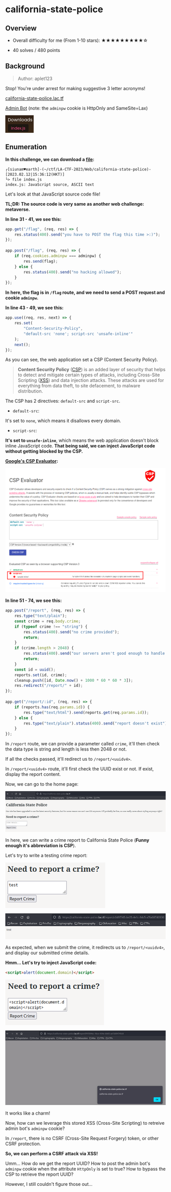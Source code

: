 # california-state-police

## Overview

- Overall difficulty for me (From 1-10 stars): ★★★★★★★★★☆

- 40 solves / 480 points

## Background

> Author: aplet123

Stop! You're under arrest for making suggestive 3 letter acronyms!

[california-state-police.lac.tf](https://california-state-police.lac.tf)

[Admin Bot](https://admin-bot.lac.tf/california-state-police) (note: the `adminpw` cookie is HttpOnly and SameSite=Lax)

![](https://raw.githubusercontent.com/siunam321/CTF-Writeups/main/LA-CTF-2023/images/Pasted%20image%2020230212153602.png)

## Enumeration

**In this challenge, we can download a [file](https://github.com/siunam321/CTF-Writeups/blob/main/LA-CTF-2023/Web/california-state-police/index.js):**
```shell
┌[siunam♥earth]-(~/ctf/LA-CTF-2023/Web/california-state-police)-[2023.02.12|15:36:12(HKT)]
└> file index.js 
index.js: JavaScript source, ASCII text
```

Let's look at that JavaScript source code file!

**TL;DR: The source code is very same as another web challenge: metaverse.**

**In line 31 - 41, we see this:**
```js
app.get("/flag", (req, res) => {
    res.status(400).send("you have to POST the flag this time >:)");
});

app.post("/flag", (req, res) => {
    if (req.cookies.adminpw === adminpw) {
        res.send(flag);
    } else {
        res.status(400).send("no hacking allowed");
    }
});
```

**In here, the flag is in `/flag` route, and we need to send a POST request and cookie `adminpw`.**

**In line 43 - 49, we see this:**
```js
app.use((req, res, next) => {
    res.set(
        "Content-Security-Policy",
        "default-src 'none'; script-src 'unsafe-inline'"
    );
    next();
});
```

As you can see, the web application set a CSP (Content Security Policy).

> **Content Security Policy** ([CSP](https://developer.mozilla.org/en-US/docs/Glossary/CSP)) is an added layer of security that helps to detect and mitigate certain types of attacks, including Cross-Site Scripting ([XSS](https://developer.mozilla.org/en-US/docs/Glossary/Cross-site_scripting)) and data injection attacks. These attacks are used for everything from data theft, to site defacement, to malware distribution.

The CSP has 2 directives: `default-src` and `script-src`.

- `default-src`:

It's set to `none`, which means it disallows every domain.

- `script-src`:

**It's set to `unsafe-inline`**, which means the web application doesn't block inline JavaScript code. **That being said, we can inject JavaScript code without getting blocked by the CSP.**

**[Google's CSP Evaluator](https://csp-evaluator.withgoogle.com/):**

![](https://raw.githubusercontent.com/siunam321/CTF-Writeups/main/LA-CTF-2023/images/Pasted%20image%2020230212154546.png)

**In line 51 - 74, we see this:**
```js
app.post("/report", (req, res) => {
    res.type("text/plain");
    const crime = req.body.crime;
    if (typeof crime !== "string") {
        res.status(400).send("no crime provided");
        return;
    }
    if (crime.length > 2048) {
        res.status(400).send("our servers aren't good enough to handle that");
        return;
    }
    const id = uuid();
    reports.set(id, crime);
    cleanup.push([id, Date.now() + 1000 * 60 * 60 * 3]);
    res.redirect("/report/" + id);
});

app.get("/report/:id", (req, res) => {
    if (reports.has(req.params.id)) {
        res.type("text/html").send(reports.get(req.params.id));
    } else {
        res.type("text/plain").status(400).send("report doesn't exist");
    }
});
```

In `/report` route, we can provide a parameter called `crime`, it'll then check the data type is string and length is less then 2048 or not.

If all the checks passed, it'll redirect us to `/report/<uuidv4>`.

In `/report/<uuidv4>` route, it'll first check the UUID exist or not. If exist, display the report content.

Now, we can go to the home page:

![](https://raw.githubusercontent.com/siunam321/CTF-Writeups/main/LA-CTF-2023/images/Pasted%20image%2020230212154623.png)

In here, we can write a crime report to California State Police (**Funny enough it's abbreviation is CSP**).

Let's try to write a testing crime report:

![](https://raw.githubusercontent.com/siunam321/CTF-Writeups/main/LA-CTF-2023/images/Pasted%20image%2020230212154751.png)

![](https://raw.githubusercontent.com/siunam321/CTF-Writeups/main/LA-CTF-2023/images/Pasted%20image%2020230212154806.png)

As expected, when we submit the crime, it redirects us to `/report/<uuidv4>`, and display our submitted crime details.

**Hmm... Let's try to inject JavaScript code:**
```html
<script>alert(document.domain)</script>
```

![](https://raw.githubusercontent.com/siunam321/CTF-Writeups/main/LA-CTF-2023/images/Pasted%20image%2020230212155018.png)

![](https://raw.githubusercontent.com/siunam321/CTF-Writeups/main/LA-CTF-2023/images/Pasted%20image%2020230212155024.png)

It works like a charm!

Now, how can we leverage this stored XSS (Cross-Site Scripting) to retreive admin bot's `adminpw` cookie?

In `/report`, there is no CSRF (Cross-Site Request Forgery) token, or other CSRF protection.

**So, we can perform a CSRF attack via XSS!**

Umm... How do we get the report UUID? How to post the admin bot's `adminpw` cookie when the attribute `HttpOnly` is set to true? How to bypass the CSP to retrieve the report UUID?

However, I still couldn't figure those out...
